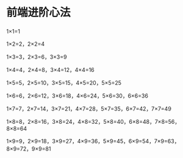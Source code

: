 # 前端进阶心法


###
###
###

1×1=1

1×2=2，2×2=4

1×3=3，2×3=6，3×3=9

1×4=4，2×4=8，3×4=12，4×4=16

1×5=5，2×5=10，3×5=15，4×5=20，5×5=25

1×6=6，2×6=12，3×6=18，4×6=24，5×6=30，6×6=36

1×7=7，2×7=14，3×7=21，4×7=28，5×7=35，6×7=42，7×7=49

1×8=8，2×8=16，3×8=24，4×8=32，5×8=40，6×8=48，7×8=56，8×8=64

1×9=9，2×9=18，3×9=27，4×9=36，5×9=45，6×9=54，7×9=63，8×9=72，9×9=81